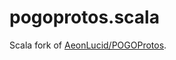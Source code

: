 # pogoprotos.scala

Scala fork of [AeonLucid/POGOProtos](https://github.com/AeonLucid/POGOProtos).

